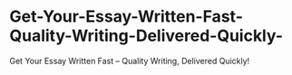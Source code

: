 # Get-Your-Essay-Written-Fast-Quality-Writing-Delivered-Quickly-
Get Your Essay Written Fast – Quality Writing, Delivered Quickly!
